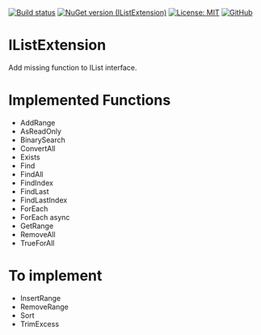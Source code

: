 [![Build status](https://dev.azure.com/zenfamily/IListExtension/_apis/build/status/IListExtension-CI)](https://dev.azure.com/zenfamily/IListExtension/_build/latest?definitionId=6)
[![NuGet version (IListExtension)](https://img.shields.io/badge/nuget-IListExtension-blue.svg)](https://www.nuget.org/packages/IListExtension/)
[![License: MIT](https://img.shields.io/badge/License-MIT-yellow.svg)](https://opensource.org/licenses/MIT)
[![GitHub](https://img.shields.io/badge/source-GitHub-lightgrey.svg)](https://github.com/Emilien-M/IListExtension)

# IListExtension
Add missing function to IList interface.

# Implemented Functions

- AddRange
- AsReadOnly
- BinarySearch
- ConvertAll
- Exists
- Find
- FindAll
- FindIndex
- FindLast
- FindLastIndex
- ForEach
- ForEach async
- GetRange
- RemoveAll
- TrueForAll

# To implement

- InsertRange
- RemoveRange
- Sort
- TrimExcess